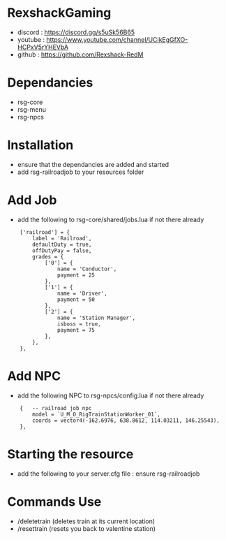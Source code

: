 # RexshackGaming
- discord : https://discord.gg/s5uSk56B65
- youtube : https://www.youtube.com/channel/UCikEgGfXO-HCPxV5rYHEVbA
- github : https://github.com/Rexshack-RedM

# Dependancies
- rsg-core
- rsg-menu
- rsg-npcs

# Installation
- ensure that the dependancies are added and started
- add rsg-railroadjob to your resources folder

# Add Job
- add the following to rsg-core/shared/jobs.lua if not there already
```
    ['railroad'] = {
        label = 'Railroad',
        defaultDuty = true,
        offDutyPay = false,
        grades = {
            ['0'] = {
                name = 'Conductor',
                payment = 25
            },
            ['1'] = {
                name = 'Driver',
                payment = 50
            },
            ['2'] = {
                name = 'Station Manager',
                isboss = true,
                payment = 75
            },
        },
    },
```

# Add NPC
- add the following NPC to rsg-npcs/config.lua if not there already
```
    {   -- railroad job npc
        model = `U_M_O_RigTrainStationWorker_01`,
        coords = vector4(-162.6976, 638.8612, 114.03211, 146.25543),
    },
```

# Starting the resource
- add the following to your server.cfg file : ensure rsg-railroadjob

# Commands Use
- /deletetrain (deletes train at its current location)
- /resettrain (resets you back to valentine station)
